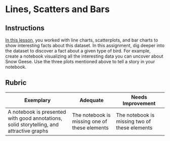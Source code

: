# Lines, Scatters and Bars

## Instructions

[In this lesson](https://github.com/arewadataScience/ArewaDS-Machine-Learning/blob/main/3-Data-Visualization/05-visualization-quantities/README.md), you worked with line charts, scatterplots, and bar charts to show interesting facts about this dataset. In this assignment, dig deeper into the dataset to discover a fact about a given type of bird. For example, create a notebook visualizing all the interesting data you can uncover about Snow Geese. Use the three plots mentioned above to tell a story in your notebook.

## Rubric

Exemplary | Adequate | Needs Improvement
--- | --- | -- |
A notebook is presented with good annotations, solid storytelling, and attractive graphs | The notebook is missing one of these elements | The notebook is missing two of these elements


